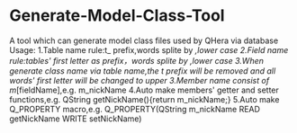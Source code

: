 # Generate-Model-Class-Tool
A tool which can generate model class files used by QHera via database
Usage:
1.Table name rule:t_ prefix,words splite by _,lower case
2.Field name rule:tables' first letter as prefix，words splite by _,lower case
3.When generate class name via table name,the t_ prefix will be removed and all words' first letter will be changed to upper
3.Member name consist of m_[fieldName],e.g. m_nickName
4.Auto make members' getter and setter functions,e.g. QString getNickName(){return m_nickName;}
5.Auto make Q_PROPERTY macro,e.g. Q_PROPERTY(QString m_nickName READ getNickName WRITE setNickName)

